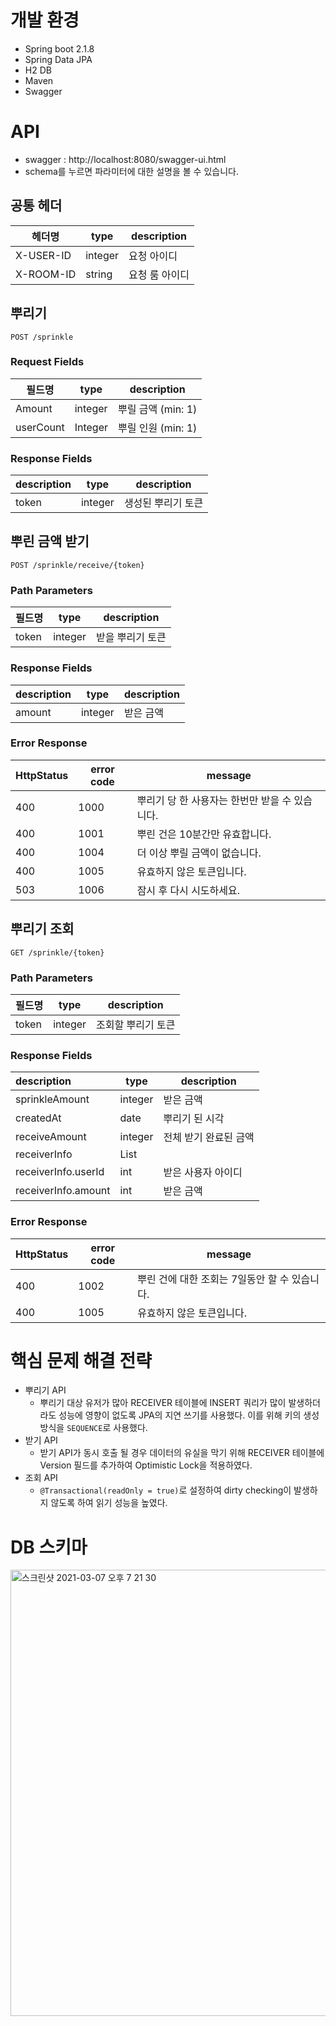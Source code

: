 # 개발 환경
- Spring boot 2.1.8
- Spring Data JPA
- H2 DB
- Maven
- Swagger

# API
- swagger : http://localhost:8080/swagger-ui.html
- schema를 누르면 파라미터에 대한 설명을 볼 수 있습니다.

## 공통 헤더

| 헤더명    | type    | description    |
| --------- | ------- | -------------- |
| X-USER-ID | integer | 요청 아이디    |
| X-ROOM-ID | string  | 요청 룸 아이디 |



## 뿌리기

```
POST /sprinkle
```

### Request Fields

| 필드명    | type    | description        |
| --------- | ------- | ------------------ |
| Amount    | integer | 뿌릴 금액 (min: 1) |
| userCount | Integer | 뿌릴 인원 (min: 1) |

### Response Fields

| description | type    | description        |
| :---------- | ------- | ------------------ |
| token       | integer | 생성된 뿌리기 토큰 |



## 뿌린 금액 받기

```
POST /sprinkle/receive/{token}
```

### Path Parameters

| 필드명 | type    | description      |
| ------ | ------- | ---------------- |
| token  | integer | 받을 뿌리기 토큰 |

### Response Fields

| description | type    | description |
| :---------- | ------- | ----------- |
| amount      | integer | 받은 금액   |

### Error Response

| HttpStatus | error code | message                                        |
| ---------- | ---------- | ---------------------------------------------- |
| 400        | 1000       | 뿌리기 당 한 사용자는 한번만 받을 수 있습니다. |
| 400        | 1001       | 뿌린 건은 10분간만 유효합니다.                 |
| 400        | 1004       | 더 이상 뿌릴 금액이 없습니다.                  |
| 400        | 1005       | 유효하지 않은 토큰입니다.                      |
| 503        | 1006       | 잠시 후 다시 시도하세요.                       |



## 뿌리기 조회

```
GET /sprinkle/{token}
```

### Path Parameters

| 필드명 | type    | description        |
| ------ | ------- | ------------------ |
| token  | integer | 조회할 뿌리기 토큰 |

### Response Fields

| description         | type    | description           |
| :------------------ | ------- | --------------------- |
| sprinkleAmount      | integer | 받은 금액             |
| createdAt           | date    | 뿌리기 된 시각        |
| receiveAmount       | integer | 전체 받기 완료된 금액 |
| receiverInfo        | List    |                       |
| receiverInfo.userId | int     | 받은 사용자 아이디    |
| receiverInfo.amount | int     | 받은 금액             |

### Error Response

| HttpStatus | error code | message                                       |
| ---------- | ---------- | --------------------------------------------- |
| 400        | 1002       | 뿌린 건에 대한 조회는 7일동안 할 수 있습니다. |
| 400        | 1005       | 유효하지 않은 토큰입니다.                     |



# 핵심 문제 해결 전략
- 뿌리기 API
  - 뿌리기 대상 유저가 많아 RECEIVER 테이블에 INSERT 쿼리가 많이 발생하더라도 성능에 영향이 없도록 JPA의 지연 쓰기를 사용했다. 이를 위해 키의 생성 방식을 `SEQUENCE`로 사용했다.
- 받기 API
  - 받기 API가 동시 호출 될 경우 데이터의 유실을 막기 위해 RECEIVER 테이블에 Version 필드를 추가하여 Optimistic Lock을 적용하였다.
- 조회 API
  - `@Transactional(readOnly = true)`로 설정하여 dirty checking이 발생하지 않도록 하여 읽기 성능을 높였다.
  
# DB 스키마
<img width="714" alt="스크린샷 2021-03-07 오후 7 21 30" src="https://user-images.githubusercontent.com/30385786/110236651-5395dc80-7f7a-11eb-899f-b53f9ec7c1d2.png">